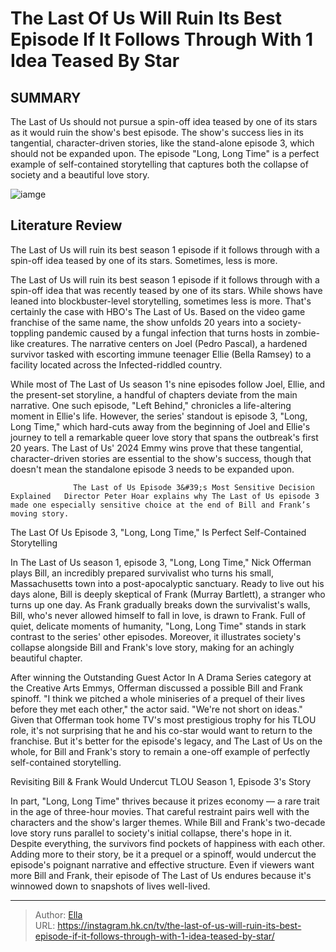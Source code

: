 # The Last Of Us Will Ruin Its Best Episode If It Follows Through With 1 Idea Teased By Star


## SUMMARY 



  The Last of Us should not pursue a spin-off idea teased by one of its stars as it would ruin the show&#39;s best episode.   The show&#39;s success lies in its tangential, character-driven stories, like the stand-alone episode 3, which should not be expanded upon.   The episode &#34;Long, Long Time&#34; is a perfect example of self-contained storytelling that captures both the collapse of society and a beautiful love story.  

![iamge](https://static1.srcdn.com/wordpress/wp-content/uploads/2024/01/nick-offerman-as-bill-and-bella-ramsey-as-ellie-in-hbo-s-the-last-of-us-season-1.jpg)

## Literature Review
The Last of Us will ruin its best season 1 episode if it follows through with a spin-off idea teased by one of its stars. Sometimes, less is more.




The Last of Us will ruin its best season 1 episode if it follows through with a spin-off idea that was recently teased by one of its stars. While shows have leaned into blockbuster-level storytelling, sometimes less is more. That&#39;s certainly the case with HBO&#39;s The Last of Us. Based on the video game franchise of the same name, the show unfolds 20 years into a society-toppling pandemic caused by a fungal infection that turns hosts in zombie-like creatures. The narrative centers on Joel (Pedro Pascal), a hardened survivor tasked with escorting immune teenager Ellie (Bella Ramsey) to a facility located across the Infected-riddled country.




While most of The Last of Us season 1&#39;s nine episodes follow Joel, Ellie, and the present-set storyline, a handful of chapters deviate from the main narrative. One such episode, &#34;Left Behind,&#34; chronicles a life-altering moment in Ellie&#39;s life. However, the series&#39; standout is episode 3, &#34;Long, Long Time,&#34; which hard-cuts away from the beginning of Joel and Ellie&#39;s journey to tell a remarkable queer love story that spans the outbreak&#39;s first 20 years. The Last of Us&#39; 2024 Emmy wins prove that these tangential, character-driven stories are essential to the show&#39;s success, though that doesn&#39;t mean the standalone episode 3 needs to be expanded upon.

                  The Last of Us Episode 3&#39;s Most Sensitive Decision Explained   Director Peter Hoar explains why The Last of Us episode 3 made one especially sensitive choice at the end of Bill and Frank’s moving story.    


 The Last Of Us Episode 3, &#34;Long, Long Time,&#34; Is Perfect Self-Contained Storytelling 
          




In The Last of Us season 1, episode 3, &#34;Long, Long Time,&#34; Nick Offerman plays Bill, an incredibly prepared survivalist who turns his small, Massachusetts town into a post-apocalyptic sanctuary. Ready to live out his days alone, Bill is deeply skeptical of Frank (Murray Bartlett), a stranger who turns up one day. As Frank gradually breaks down the survivalist&#39;s walls, Bill, who&#39;s never allowed himself to fall in love, is drawn to Frank. Full of quiet, delicate moments of humanity, &#34;Long, Long Time&#34; stands in stark contrast to the series&#39; other episodes. Moreover, it illustrates society&#39;s collapse alongside Bill and Frank&#39;s love story, making for an achingly beautiful chapter.

After winning the Outstanding Guest Actor In A Drama Series category at the Creative Arts Emmys, Offerman discussed a possible Bill and Frank spinoff. &#34;I think we pitched a whole miniseries of a prequel of their lives before they met each other,&#34; the actor said. &#34;We&#39;re not short on ideas.&#34; Given that Offerman took home TV&#39;s most prestigious trophy for his TLOU role, it&#39;s not surprising that he and his co-star would want to return to the franchise. But it&#39;s better for the episode&#39;s legacy, and The Last of Us on the whole, for Bill and Frank&#39;s story to remain a one-off example of perfectly self-contained storytelling.






 Revisiting Bill &amp; Frank Would Undercut TLOU Season 1, Episode 3&#39;s Story 
          

In part, &#34;Long, Long Time&#34; thrives because it prizes economy — a rare trait in the age of three-hour movies. That careful restraint pairs well with the characters and the show&#39;s larger themes. While Bill and Frank&#39;s two-decade love story runs parallel to society&#39;s initial collapse, there&#39;s hope in it. Despite everything, the survivors find pockets of happiness with each other. Adding more to their story, be it a prequel or a spinoff, would undercut the episode&#39;s poignant narrative and effective structure. Even if viewers want more Bill and Frank, their episode of The Last of Us endures because it&#39;s winnowed down to snapshots of lives well-lived.



---

> Author: [Ella](https://instagram.hk.cn/)  
> URL: https://instagram.hk.cn/tv/the-last-of-us-will-ruin-its-best-episode-if-it-follows-through-with-1-idea-teased-by-star/  

